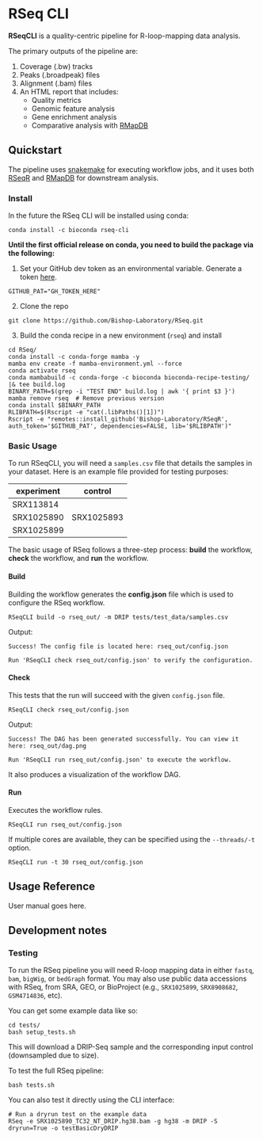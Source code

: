 # RSeq CLI

**RSeqCLI** is a quality-centric pipeline for R-loop-mapping data analysis.

The primary outputs of the pipeline are:
1. Coverage (.bw) tracks 
2. Peaks (.broadpeak) files
3. Alignment (.bam) files
4. An HTML report that includes:
    - Quality metrics
    - Genomic feature analysis
    - Gene enrichment analysis
    - Comparative analysis with [RMapDB](https://github.com/Bishop-Laboratory/RMapDB)

## Quickstart

The pipeline uses [snakemake](https://snakemake.readthedocs.io/en/stable/) for
executing workflow jobs, and it uses both [RSeqR](https://github.com/Bishop-Laboratory/RSeqR) 
and [RMapDB](https://github.com/Bishop-Laboratory/RMapDB) for downstream analysis. 

### Install

In the future the RSeq CLI will be installed using conda:

```shell
conda install -c bioconda rseq-cli
```

**Until the first official release on conda, you need to build the package via the following:**

1. Set your GitHub dev token as an environmental variable. Generate a token [here](https://github.com/settings/tokens).

```shell
GITHUB_PAT="GH_TOKEN_HERE"
```

2. Clone the repo

```shell
git clone https://github.com/Bishop-Laboratory/RSeq.git
```

3. Build the conda recipe in a new environment (`rseq`) and install

```shell
cd RSeq/
conda install -c conda-forge mamba -y
mamba env create -f mamba-environment.yml --force
conda activate rseq
conda mambabuild -c conda-forge -c bioconda bioconda-recipe-testing/ |& tee build.log
BINARY_PATH=$(grep -i "TEST END" build.log | awk '{ print $3 }')
mamba remove rseq  # Remove previous version
conda install $BINARY_PATH
RLIBPATH=$(Rscript -e "cat(.libPaths()[1])")
Rscript -e "remotes::install_github('Bishop-Laboratory/RSeqR', auth_token='$GITHUB_PAT', dependencies=FALSE, lib='$RLIBPATH')"
```

### Basic Usage

To run RSeqCLI, you will need a `samples.csv` file that details the samples in your dataset. 
Here is an example file provided for testing purposes:

|experiment|control   |
|----------|----------|
|SRX113814 |          |
|SRX1025890|SRX1025893|
|SRX1025899|          |

The basic usage of RSeq follows a three-step process: **build** the workflow,
**check** the workflow, and **run** the workflow.

#### **Build**

Building the workflow generates the **config.json** file which is used to 
configure the RSeq workflow. 

```shell
RSeqCLI build -o rseq_out/ -m DRIP tests/test_data/samples.csv
```

Output:

```shell
Success! The config file is located here: rseq_out/config.json

Run 'RSeqCLI check rseq_out/config.json' to verify the configuration.
```

#### **Check**

This tests that the run will succeed with the given `config.json` file. 

```shell
RSeqCLI check rseq_out/config.json
```

Output:

```shell
Success! The DAG has been generated successfully. You can view it here: rseq_out/dag.png

Run 'RSeqCLI run rseq_out/config.json' to execute the workflow.
```

It also produces a visualization of the workflow DAG.


#### **Run**

Executes the workflow rules.

```shell
RSeqCLI run rseq_out/config.json
```

If multiple cores are available, they can be specified using the `--threads/-t` option.

```shell
RSeqCLI run -t 30 rseq_out/config.json
```


## Usage Reference

User manual goes here.

## Development notes

### Testing

To run the RSeq pipeline you will need R-loop mapping data in either `fastq`,
`bam`, `bigWig`, or `bedGraph` format. You may also use public data accessions
with RSeq, from SRA, GEO, or BioProject (e.g., `SRX1025899`, `SRX8908682`, `GSM4714836`, etc).

You can get some example data like so:

```shell
cd tests/
bash setup_tests.sh
```

This will download a DRIP-Seq sample and the corresponding input control (downsampled due to size).

To test the full RSeq pipeline:

```shell
bash tests.sh
```

You can also test it directly using the CLI interface:

```shell
# Run a dryrun test on the example data
RSeq -e SRX1025890_TC32_NT_DRIP.hg38.bam -g hg38 -m DRIP -S dryrun=True -o testBasicDryDRIP
```
